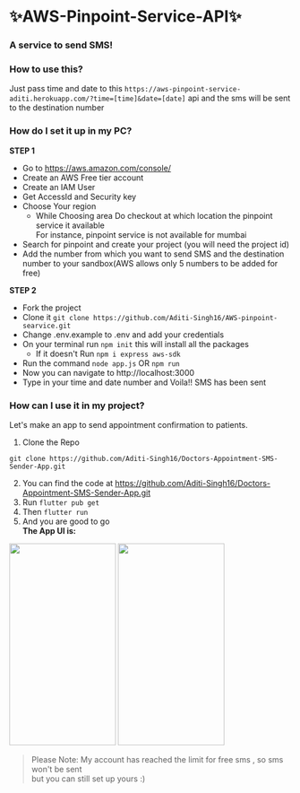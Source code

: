 # ✨AWS-Pinpoint-Service-API✨

### A service to send SMS!

### How to use this?
Just pass time and date to this ```https://aws-pinpoint-service-aditi.herokuapp.com/?time=[time]&date=[date]``` api and the sms will be sent to the destination number


### How do I set it up in my PC?
**STEP 1**
- Go to https://aws.amazon.com/console/
- Create an AWS Free tier account
- Create an IAM User
- Get AccessId and Security key
- Choose Your region
  - While Choosing area Do checkout at which location the pinpoint service it available<br>For instance, pinpoint service is not available for mumbai
- Search for pinpoint and create your project (you will need the project id)
- Add the number from which you want to send SMS and the destination number to your sandbox(AWS allows only 5 numbers to be added for free)


**STEP 2**
- Fork the project
- Clone it ```git clone https://github.com/Aditi-Singh16/AWS-pinpoint-searvice.git```
- Change .env.example to .env and add your credentials
- On your terminal run ```npm init``` this will install all the packages
  - If it doesn't Run ```npm i express aws-sdk```
- Run the command ``` node app.js ``` OR ```npm run```
- Now you can navigate to http://localhost:3000
- Type in your time and date number and Voila!! SMS has been sent


### How can I use it in my project?
Let's make an app to send appointment confirmation to patients.
1. Clone the Repo 
```
git clone https://github.com/Aditi-Singh16/Doctors-Appointment-SMS-Sender-App.git
```
2. You can find the code at https://github.com/Aditi-Singh16/Doctors-Appointment-SMS-Sender-App.git
3. Run ```flutter pub get```
4. Then ```flutter run```
5. And you are good to go<br>
<b>The App UI is:</b>
<p float="left">
  <img src="https://user-images.githubusercontent.com/74586135/130063887-2707af8b-9a94-4903-8a69-980f0515d947.jpeg" width="190" height="360">
  <img src="https://user-images.githubusercontent.com/74586135/130063893-2945118a-7a23-403b-916c-505bb99514f6.jpeg" width="190" height="360">
</p>




> Please Note:
> My account has reached the limit for free sms , so sms won't be sent <br>
> but you can still set up yours :)





